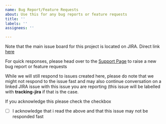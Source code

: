 ```yaml
---
name: Bug Report/Feature Requests
about: Use this for any bug reports or feature requests
title: ''
labels: ''
assignees: ''

---
```


Note that the main issue board for this project is located on JIRA. Direct link [here](https://itachi1706.atlassian.net/browse/DEGGAND)

For quick responses, please head over to the [Support Page](https://itachi1706.atlassian.net/servicedesk/customer/portal/3) to raise a new bug report or feature requests

While we will still respond to issues created here, please do note that we might not respond to the issue fast and may also continue conversation on a linked JIRA issue with this issue you are reporting (this issue will be labelled with **tracking-jira** if that is the case.

If you acknowledge this please check the checkbox
- [ ] I acknowledge that i read the above and that this issue may not be responded fast
